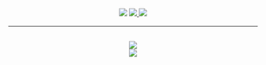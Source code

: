 <h3 align="center">
  <img src="https://img.shields.io/github/followers/S4qib?label=Followers&style=for-the-badge&color=blue">
  <a href="https://discord.gg" alt="Discord">
      <img src="https://img.shields.io/discord/452518336627081236?label=discord&style=for-the-badge&color=blue"/>
  </a>
  <a href="https://yuuta.xyz" alt="Website">
      <img src="https://img.shields.io/website?down_color=red&down_message=Offline&style=for-the-badge&up_color=blue&up_message=Online&url=https%3A%2F%2Fwillfp.com"/>
  </a>
</h3>

<hr>

<h2 align="center">
  <a href="https://github.com/S4qib">
    <img align="center" src="https://github-readme-stats.vercel.app/api/?username=S4qib&show_icons=true&theme=onedark">
  </a>
  <br>
  <a href="https://github.com/S4qib">
    <img align="center" src="https://github-readme-stats.vercel.app/api/top-langs/?username=S4qib&layout=compact&theme=onedark">
  </a>
</h2>
